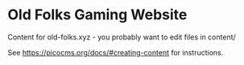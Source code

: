 # Old Folks Gaming Website

Content for old-folks.xyz - you probably want to edit files in content/

See https://picocms.org/docs/#creating-content for instructions.